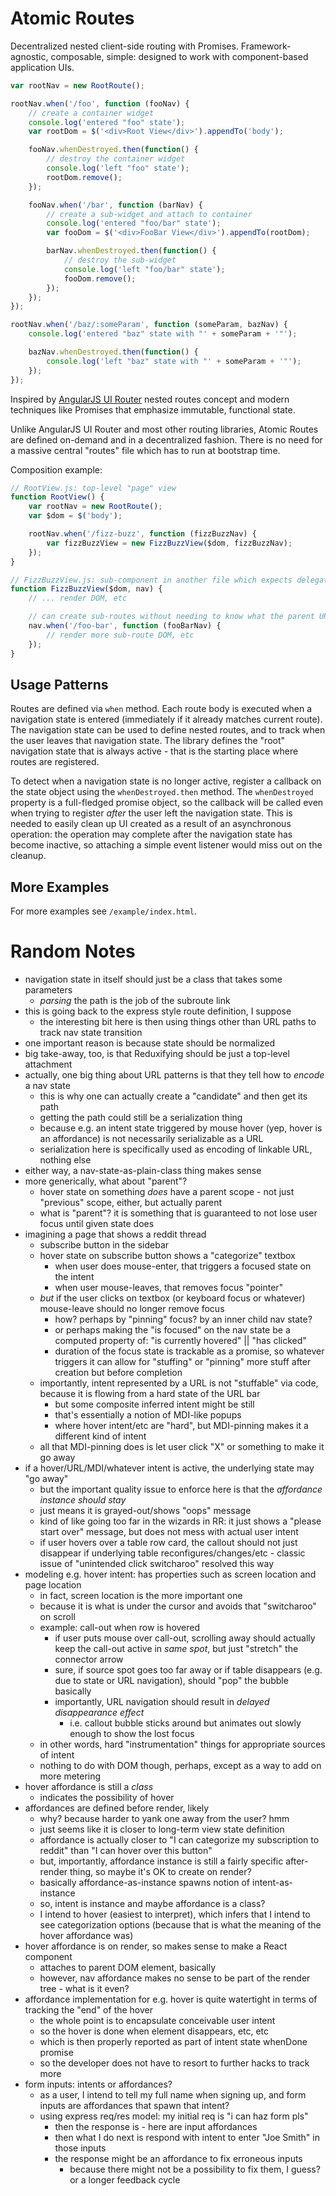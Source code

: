 # Atomic Routes

Decentralized nested client-side routing with Promises. Framework-agnostic, composable, simple: designed to work with component-based application UIs.

```js
var rootNav = new RootRoute();

rootNav.when('/foo', function (fooNav) {
    // create a container widget
    console.log('entered "foo" state');
    var rootDom = $('<div>Root View</div>').appendTo('body');

    fooNav.whenDestroyed.then(function() {
        // destroy the container widget
        console.log('left "foo" state');
        rootDom.remove();
    });

    fooNav.when('/bar', function (barNav) {
        // create a sub-widget and attach to container
        console.log('entered "foo/bar" state');
        var fooDom = $('<div>FooBar View</div>').appendTo(rootDom);

        barNav.whenDestroyed.then(function() {
            // destroy the sub-widget
            console.log('left "foo/bar" state');
            fooDom.remove();
        });
    });
});

rootNav.when('/baz/:someParam', function (someParam, bazNav) {
    console.log('entered "baz" state with "' + someParam + '"');

    bazNav.whenDestroyed.then(function() {
        console.log('left "baz" state with "' + someParam + '"');
    });
});
```

Inspired by [AngularJS UI Router](https://github.com/angular-ui/ui-router) nested routes concept and modern techniques like Promises that emphasize immutable, functional state.

Unlike AngularJS UI Router and most other routing libraries, Atomic Routes are defined on-demand and in a decentralized fashion. There is no need for a massive central "routes" file which has to run at bootstrap time.

Composition example:

```js
// RootView.js: top-level "page" view
function RootView() {
    var rootNav = new RootRoute();
    var $dom = $('body');

    rootNav.when('/fizz-buzz', function (fizzBuzzNav) {
        var fizzBuzzView = new FizzBuzzView($dom, fizzBuzzNav);
    });
}
```

```js
// FizzBuzzView.js: sub-component in another file which expects delegated nav state
function FizzBuzzView($dom, nav) {
    // ... render DOM, etc

    // can create sub-routes without needing to know what the parent URL is
    nav.when('/foo-bar', function (fooBarNav) {
        // render more sub-route DOM, etc
    });
}
```

## Usage Patterns

Routes are defined via `when` method. Each route body is executed when a navigation state is entered (immediately if it already matches current route). The navigation state can be used to define nested routes, and to track when the user leaves that navigation state. The library defines the "root" navigation state that is always active - that is the starting place where routes are registered.

To detect when a navigation state is no longer active, register a callback on the state object using the `whenDestroyed.then` method. The `whenDestroyed` property is a full-fledged promise object, so the callback will be called even when trying to register *after* the user left the navigation state. This is needed to easily clean up UI created as a result of an asynchronous operation: the operation may complete after the navigation state has become inactive, so attaching a simple event listener would miss out on the cleanup.

## More Examples

For more examples see `/example/index.html`.

# Random Notes

- navigation state in itself should just be a class that takes some parameters
    - *parsing* the path is the job of the subroute link
- this is going back to the express style route definition, I suppose
    - the interesting bit here is then using things other than URL paths to track nav state transition
- one important reason is because state should be normalized
- big take-away, too, is that Reduxifying should be just a top-level attachment
- actually, one big thing about URL patterns is that they tell how to *encode* a nav state
    - this is why one can actually create a "candidate" and then get its path
    - getting the path could still be a serialization thing
    - because e.g. an intent state triggered by mouse hover (yep, hover is an affordance) is not necessarily serializable as a URL
    - serialization here is specifically used as encoding of linkable URL, nothing else
- either way, a nav-state-as-plain-class thing makes sense
- more generically, what about "parent"?
    - hover state on something *does* have a parent scope - not just "previous" scope, either, but actually parent
    - what is "parent"? it is something that is guaranteed to not lose user focus until given state does
- imagining a page that shows a reddit thread
    - subscribe button in the sidebar
    - hover state on subscribe button shows a "categorize" textbox
        - when user does mouse-enter, that triggers a focused state on the intent
        - when user mouse-leaves, that removes focus "pointer"
    - *but* if the user clicks on textbox (or keyboard focus or whatever) mouse-leave should no longer remove focus
        - how? perhaps by "pinning" focus? by an inner child nav state?
        - or perhaps making the "is focused" on the nav state be a computed property of: "is currently hovered" || "has clicked"
        - duration of the focus state is trackable as a promise, so whatever triggers it can allow for "stuffing" or "pinning" more stuff after creation but before completion
    - importantly, intent represented by a URL is not "stuffable" via code, because it is flowing from a hard state of the URL bar
        - but some composite inferred intent might be still
        - that's essentially a notion of MDI-like popups
        - where hover intent/etc are "hard", but MDI-pinning makes it a different kind of intent
    - all that MDI-pinning does is let user click "X" or something to make it go away
- if a hover/URL/MDI/whatever intent is active, the underlying state may "go away"
    - but the important quality issue to enforce here is that the *affordance instance should stay*
    - just means it is grayed-out/shows "oops" message
    - kind of like going too far in the wizards in RR: it just shows a "please start over" message, but does not mess with actual user intent
    - if user hovers over a table row card, the callout should not just disappear if underlying table reconfigures/changes/etc - classic issue of "unintended click switcharoo" resolved this way
- modeling e.g. hover intent: has properties such as screen location and page location
    - in fact, screen location is the more important one
    - because it is what is under the cursor and avoids that "switcharoo" on scroll
    - example: call-out when row is hovered
        - if user puts mouse over call-out, scrolling away should actually keep the call-out active in *same spot*, but just "stretch" the connector arrow
        - sure, if source spot goes too far away or if table disappears (e.g. due to state or URL navigation), should "pop" the bubble basically
        - importantly, URL navigation should result in *delayed disappearance effect*
            - i.e. callout bubble sticks around but animates out slowly enough to show the lost focus
    - in other words, hard "instrumentation" things for appropriate sources of intent
    - nothing to do with DOM though, perhaps, except as a way to add on more metering
- hover affordance is still a *class*
    - indicates the possibility of hover
- affordances are defined before render, likely
    - why? because harder to yank one away from the user? hmm
    - just seems like it is closer to long-term view state definition
    - affordance is actually closer to "I can categorize my subscription to reddit" than "I can hover over this button"
    - but, importantly, affordance instance is still a fairly specific after-render thing, so maybe it's OK to create on render?
    - basically affordance-as-instance spawns notion of intent-as-instance
    - so, intent is instance and maybe affordance is a class?
    - I intend to hover (easiest to interpret), which infers that I intend to see categorization options (because that is what the meaning of the hover affordance was)
- hover affordance is on render, so makes sense to make a React component
    - attaches to parent DOM element, basically
    - however, nav affordance makes no sense to be part of the render tree - what is it even?
- affordance implementation for e.g. hover is quite watertight in terms of tracking the "end" of the hover
    - the whole point is to encapsulate conceivable user intent
    - so the hover is done when element disappears, etc, etc
    - which is then properly reported as part of intent state whenDone promise
    - so the developer does not have to resort to further hacks to track more
- form inputs: intents or affordances?
    - as a user, I intend to tell my full name when signing up, and form inputs are affordances that spawn that intent?
    - using express req/res model: my initial req is "i can haz form pls"
        - then the response is - here are input affordances
        - then what I do next is respond with intent to enter "Joe Smith" in those inputs
        - the response might be an affordance to fix erroneous inputs
            - because there might not be a possibility to fix them, I guess? or a longer feedback cycle
